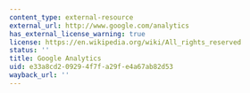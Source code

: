 ```yaml
---
content_type: external-resource
external_url: http://www.google.com/analytics
has_external_license_warning: true
license: https://en.wikipedia.org/wiki/All_rights_reserved
status: ''
title: Google Analytics
uid: e33a8cd2-0929-4f7f-a29f-e4a67ab82d53
wayback_url: ''
---
```

